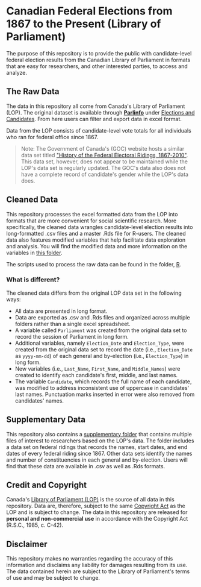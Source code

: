 # Canadian Federal Elections from 1867 to the Present (Library of Parliament)

The purpose of this repository is to provide the public with candidate-level federal election results from the Canadian Library of Parliament in formats that are easy for researchers, and other interested parties, to access and analyze.

## The Raw Data

The data in this repository all come from Canada's Library of Parliament (LOP). The original dataset is available through [**Parlinfo**](https://lop.parl.ca/sites/ParlInfo/default/en_CA/) under [Elections and Candidates](https://lop.parl.ca/sites/ParlInfo/default/en_CA/ElectionsRidings/Elections). From here users can filter and export data in excel format.

Data from the LOP consists of candidate-level vote totals for all individuals who ran for federal office since 1867. 

> Note: The Government of Canada's (GOC) website hosts a similar data set titled ["History of the Federal Electoral Ridings, 1867-2010"](https://open.canada.ca/data/en/dataset/ea8f2c37-90b6-4fee-857e-984d3060184e). This data set, however, does not appear to be maintained while the LOP's data set is regularly updated. The GOC's data also does not have a complete record of candidate's gender while the LOP's data does.

## Cleaned Data

This repository processes the excel formatted data from the LOP into formats that are more convenient for social scientific research. More specifically, the cleaned data wrangles candidate-level election results into long-formatted .csv files and a master .Rds file for R-users. The cleaned data also features modified variables that help facilitate data exploration and analysis. You will find the modified data and more information on the variables in [this folder](https://github.com/Lucas-Czarnecki/Canadian-Federal-Elections/tree/main/data/cleaned).

The scripts used to process the raw data can be found in the folder, [R](https://github.com/Lucas-Czarnecki/Canadian-Federal-Elections/tree/main/R).  

### **What is different?**

The cleaned data differs from the original LOP data set in the following ways:
* All data are presented in long format.
* Data are exported as .csv and .Rds files and organized across multiple folders rather than a single excel spreadsheet.
* A variable called `Parliament` was created from the original data set to record the session of Parliament in long form. 
* Additional variables, namely `Election_Date` and `Election_Type`, were created from the original data set to record the date (i.e., `Election_Date` as `yyyy-mm-dd`) of each general and by-election (i.e., `Election_Type`) in long form.
* New variables (i.e., `Last_Name`, `First_Name`, and `Middle_Names`) were created to identify each candidate's first, middle, and last names.  
* The variable `Candidate`, which records the full name of each candidate, was modified to address inconsistent use of uppercase in candidates' last names. Punctuation marks inserted in error were also removed from candidates' names. 

## Supplementary Data

This repository also contains a [supplementary folder](https://github.com/Lucas-Czarnecki/Canadian-Federal-Elections/tree/main/data/cleaned/supplementary) that contains multiple files of interest to researchers based on the LOP's data. The folder includes a data set on federal ridings that records the names, start dates, and end dates of every federal riding since 1867. Other data sets identify the names and number of constituencies in each general and by-election. Users will find that these data are available in .csv as well as .Rds formats. 


## Credit and Copyright

Canada's [Library of Parliament (LOP)](https://lop.parl.ca/sites/ParlInfo/default/en_CA/ElectionsRidings/Elections) is the source of all data in this repository. Data are, therefore, subject to the same [Copyright Act](https://laws-lois.justice.gc.ca/eng/acts/C-42/index.html) as the LOP and is subject to change. The data in this repository are released for **personal and non-commercial use** in accordance with the Copyright Act (R.S.C., 1985, c. C-42).

## Disclaimer

This repository makes no warranties regarding the accuracy of this information and disclaims any liability for damages resulting from its use. The data contained herein are subject to the Library of Parliament's terms of use and may be subject to change. 

